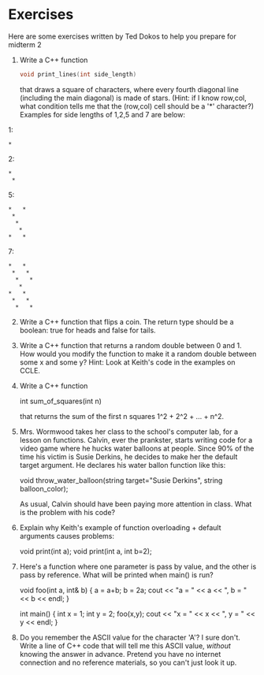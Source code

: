 Exercises
=========

Here are some exercises written by Ted Dokos to help you prepare for midterm 2


1. Write a C++ function

   ```c++
   void print_lines(int side_length)
   ```

   that draws a square of characters, where every fourth diagonal
   line (including the main diagonal) is made of stars.
   (Hint: if I know row,col, what condition tells me that the
   (row,col) cell should be a '*' character?)
   Examples for side lengths of 1,2,5 and 7 are below:

1:
```
*
```
2:
```
* 
 *
```
5:
```
*   *
 *   
  *  
   * 
*   *
```
7:
```
*   *  
 *   * 
  *   *
   *   
*   *  
 *   * 
  *   *
```
2. Write a C++ function that flips a coin.
   The return type should be a boolean: true for heads and false for tails.

3. Write a C++ function that returns a random double between 0 and 1.
   How would you modify the function to make it a random double between
   some x and some y?
   Hint: Look at Keith's code in the examples on CCLE.

4. Write a C++ function

   int sum_of_squares(int n)

   that returns the sum of the first n squares 1^2 + 2^2 + ... + n^2.

5. Mrs. Wormwood takes her class to the school's computer lab,
   for a lesson on functions. Calvin, ever the prankster,
   starts writing code for a video game where he hucks water balloons
   at people. Since 90% of the time his victim is Susie Derkins,
   he decides to make her the default target argument. He declares his water
   ballon function like this:

   void throw_water_balloon(string target="Susie Derkins", string balloon_color);

   As usual, Calvin should have been paying more attention in class. What is the
   problem with his code?

6. Explain why Keith's example of function overloading + default arguments
   causes problems:

   void print(int a);
   void print(int a, int b=2);

7. Here's a function where one parameter is pass by value, and the other is pass
   by reference. What will be printed when main() is run?

   void foo(int a, int& b) {
     a = a+b;
     b = 2a;
     cout << "a = " << a << ", b = " << b << endl;
   }

   int main() {
     int x = 1;
     int y = 2;
     foo(x,y);
     cout << "x = " << x << ", y = " << y << endl;
   }

8. Do you remember the ASCII value for the character 'A'? I sure don't. Write
   a line of C++ code that will tell me this ASCII value, *without* knowing
   the answer in advance. Pretend you have no internet connection and no
   reference materials, so you can't just look it up.
